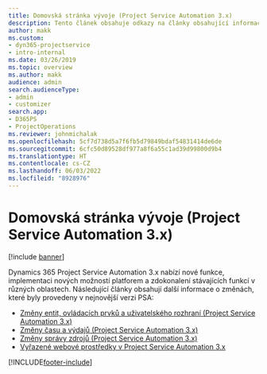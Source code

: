 ```yaml
---
title: Domovská stránka vývoje (Project Service Automation 3.x)
description: Tento článek obsahuje odkazy na články obsahující informace o vývoji Dynamics 365 Project Service Automation pro (PSA) verze 3.x.
author: makk
ms.custom:
- dyn365-projectservice
- intro-internal
ms.date: 03/26/2019
ms.topic: overview
ms.author: makk
audience: admin
search.audienceType:
- admin
- customizer
search.app:
- D365PS
- ProjectOperations
ms.reviewer: johnmichalak
ms.openlocfilehash: 5cf7d738d5a7f6fb5d79849bdaf54831414de6de
ms.sourcegitcommit: 6cfc50d89528df977a8f6a55c1ad39d99800d9b4
ms.translationtype: HT
ms.contentlocale: cs-CZ
ms.lasthandoff: 06/03/2022
ms.locfileid: "8928976"
---
```

# <a name="development-home-page-project-service-automation-3x"></a>Domovská stránka vývoje (Project Service Automation 3.x)

[!include [banner](../../includes/psa-now-project-operations.md)]

Dynamics 365 Project Service Automation 3.x nabízí nové funkce, implementaci nových možností platforem a zdokonalení stávajících funkcí v různých oblastech. Následující články obsahují další informace o změnách, které byly provedeny v nejnovější verzi PSA:

- [Změny entit, ovládacích prvků a uživatelského rozhraní (Project Service Automation 3.x)](../developer-guides/entity-changes-v3.x.md)
- [Změny času a výdajů (Project Service Automation 3.x)](../developer-guides/time-expense-changes-v3.x.md)
- [Změny správy zdrojů (Project Service Automation 3.x)](../developer-guides/resource-management-changes-v3.x.md)
- [Vyřazené webové prostředky v Project Service Automation 3.x](../developer-guides/web-resources-deprecated-v3.x.md)


[!INCLUDE[footer-include](../../includes/footer-banner.md)]
